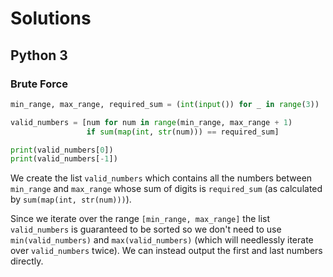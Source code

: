# Solutions

## Python 3

### Brute Force

```python
min_range, max_range, required_sum = (int(input()) for _ in range(3))

valid_numbers = [num for num in range(min_range, max_range + 1)
                 if sum(map(int, str(num))) == required_sum]

print(valid_numbers[0])
print(valid_numbers[-1])
```

We create the list `valid_numbers` which contains all the numbers between `min_range` and `max_range` whose sum of digits is `required_sum` (as calculated by `sum(map(int, str(num)))`).

Since we iterate over the range `[min_range, max_range]` the list `valid_numbers` is guaranteed to be sorted so we don't need to use `min(valid_numbers)` and `max(valid_numbers)` (which will needlessly iterate over `valid_numbers` twice). We can instead output the first and last numbers directly.